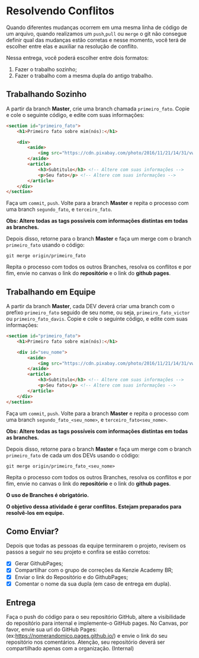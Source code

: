 # Resolvendo Conflitos

Quando diferentes mudanças ocorrem em uma mesma linha de código de um arquivo, quando realizamos um ``push``,``pull`` ou ``merge`` o git não consegue definir qual das mudanças estão corretas e nesse momento, você terá de escolher entre elas e auxiliar na resolução de conflito.

Nessa entrega, você poderá escolher entre dois formatos:

1. Fazer o trabalho sozinho;
2. Fazer o trabalho com a mesma dupla do antigo trabalho.

## Trabalhando Sozinho

A partir da branch **Master**, crie uma branch chamada ``primeiro_fato``. Copie e cole o seguinte código, e edite com suas informações:

```html
<section id="primeiro_fato">
    <h1>Primeiro fato sobre mim(nós):</h1>

    <div>
        <aside>
            <img src="https://cdn.pixabay.com/photo/2016/11/21/14/31/vw-bus-1845719_960_720.jpg" alt="">
        </aside>
        <article>
            <h3>Subtitulo</h3> <!-- Altere com suas informações -->
            <p>Seu fato</p> <!-- Altere com suas informações -->
        </article>
    </div>
</section>
```

Faça um ``commit``, ``push``. Volte para a branch **Master** e repita o processo com uma branch ``segundo_fato``, e ``terceiro_fato``.

**Obs: Altere todas as tags possíveis com informações distintas em todas as branches.**

Depois disso, retorne para o branch **Master** e faça um merge com o branch ``primeiro_fato`` usando o código:

```
git merge origin/primeiro_fato
```

Repita o processo com todos os outros Branches, resolva os conflitos e por fim, envie no canvas o link do **repositório** e o link do **github pages**.

## Trabalhando em Equipe

A partir da branch **Master**, cada DEV deverá criar uma branch com o prefixo ``primeiro_fato`` seguido de seu nome, ou seja, ``primeiro_fato_victor`` ou ``primeiro_fato_davis``. Copie e cole o seguinte código, e edite com suas informações:

```html
<section id="primeiro_fato">
    <h1>Primeiro fato sobre mim(nós):</h1>

    <div id="seu_nome">
        <aside>
            <img src="https://cdn.pixabay.com/photo/2016/11/21/14/31/vw-bus-1845719_960_720.jpg" alt="">
        </aside>
        <article>
            <h3>Subtitulo</h3> <!-- Altere com suas informações -->
            <p>Seu fato</p> <!-- Altere com suas informações -->
        </article>
    </div>
</section>

```

Faça um ``commit``, ``push``. Volte para a branch **Master** e repita o processo com uma branch ``segundo_fato_<seu_nome>``, e ``terceiro_fato<seu_nome>``.

**Obs: Altere todas as tags possíveis com informações distintas em todas as branches.**

Depois disso, retorne para o branch **Master** e faça um merge com o branch ``primeiro_fato`` de cada um dos DEVs usando o código:

```
git merge origin/primeiro_fato_<seu_nome>
```

Repita o processo com todos os outros Branches, resolva os conflitos e por fim, envie no canvas o link do **repositório** e o link do **github pages**.

__O uso de Branches é obrigatório.__

__O objetivo dessa atividade é gerar conflitos. Estejam preparados para resolvê-los em equipe.__

## Como Enviar?

Depois que todas as pessoas da equipe terminarem o projeto, revisem os passos a seguir no seu projeto e confira se estão corretos:

- [x] Gerar GithubPages;
- [x] Compartilhar com o grupo de correções da Kenzie Academy BR;
- [x] Enviar o link do Repositório e do GithubPages;
- [x] Comentar o nome da sua dupla (em caso de entrega em dupla).

## Entrega
Faça o push do código para o seu repositório GitHub, altere a
visibilidade do repositório para internal e implemente-o GitHub pages.
No Canvas, por favor, envie sua url do GitHub Pages:
(ex:https://nomerandomico.pages.github.io/) e envie o link do seu
repositório nos comentários. Atenção, seu repositório deverá ser
compartilhado apenas com a organização. (Internal)
